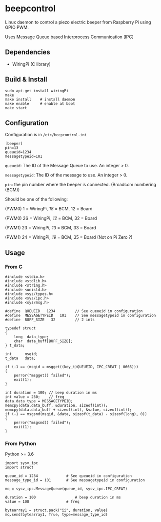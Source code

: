 # beepcontrol

Linux daemon to control a piezo electric beeper from Raspberry Pi using GPIO PWM.

Uses Message Queue based Interprocess Communication (IPC)

## Dependencies

- WiringPi (C library)

## Build & Install

```
sudo apt-get install wiringPi
make
make install	# install daemon
make enable		# enable at boot
make start
```

## Configuration

Configuration is in `/etc/beepcontrol.ini`

```
[beeper]
pin=13
queueid=1234
messagetypeid=101
```

`queueid`: The ID of the Message Queue to use. An integer > 0.

`messagetypeid`: The ID of the message to use. An integer > 0.

`pin`: the pin number where the beeper is connected. (Broadcom numbering (BCM))

Should be one of the following:

(PWM0)  1 = WiringPi, *18* = BCM, 12 = Board

(PWM0) 26 = WiringPi, *12* = BCM, 32 = Board

(PWM1) 23 = WiringPi, *13* = BCM, 33 = Board

(PWM1) 24 = WiringPi, *19* = BCM, 35 = Board (Not on Pi Zero ?)

## Usage

### From C

```
#include <stdio.h>
#include <stdlib.h>
#include <string.h>
#include <unistd.h>
#include <sys/types.h>
#include <sys/ipc.h>
#include <sys/msg.h>

#define  QUEUEID   1234			// See queueid in configuration
#define  MESSAGETYPEID   101	// See messagetypeid in configuration
#define  BUFF_SIZE   32         // 2 ints

typedef struct
{
	long  data_type;
	char  data_buff[BUFF_SIZE];
} t_data;

int      msqid;
t_data   data;

if (-1 == (msqid = msgget((key_t)QUEUEID, IPC_CREAT | 0666)))
{
	perror("msgget() failed");
	exit(1);
}

int duration = 100;	// beep duration in ms
int value = 250;	// freq
data.data_type = MESSAGETYPEID;
memcpy(data.data_buff, &duration, sizeof(int));
memcpy(data.data_buff + sizeof(int), &value, sizeof(int));
if (-1 == msgsnd(msqid, &data, sizeof(t_data) - sizeof(long), 0))
{
	perror("msgsnd() failed");
	exit(1);
}
```

### From Python

Python >= 3.6

```
import sysv_ipc
import struct

queue_id = 1234				# See queueid in configuration
message_type_id = 101		# See messagetypeid in configuration

mq = sysv_ipc.MessageQueue(queue_id, sysv_ipc.IPC_CREAT)

duration = 100					# beep duration in ms
value = 100					# freq

bytearray1 = struct.pack("ii", duration, value)
mq.send(bytearray1, True, type=message_type_id)
```
